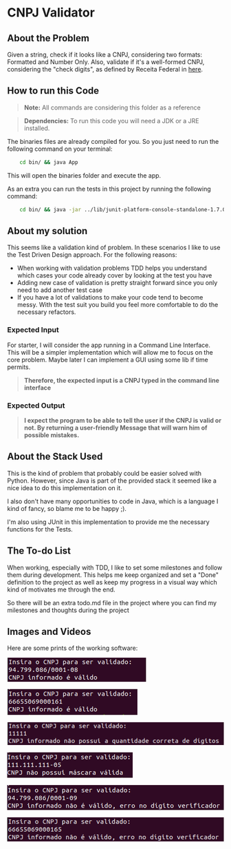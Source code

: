 # CNPJ Validator

## About the Problem

Given a string, check if it looks like a CNPJ, considering two formats: Formatted and Number Only.
Also, validate if it's a well-formed CNPJ, considering the "check digits", as defined by Receita Federal in [here](https://pt.wikipedia.org/wiki/Cadastro_Nacional_da_Pessoa_Jur%C3%ADdica).

## How to run this Code

> **Note:** All commands are considering this folder as a reference

> **Dependencies:** To run this code you will need a JDK or a JRE installed.

The binaries files are already compiled for you. So you just need to run the following command on your terminal:

```bash
    cd bin/ && java App
```

This will open the binaries folder and execute the app.

As an extra you can run the tests in this project by running the following command:

```bash
    cd bin/ && java -jar ../lib/junit-platform-console-standalone-1.7.0-all.jar -cp "." --select-class TestCNPJValidator
```

## About my solution

This seems like a validation kind of problem. In these scenarios I like to use the Test Driven Design approach. For the following reasons:

- When working with validation problems TDD helps you understand which cases your code already cover by looking at the test you have
- Adding new case of validation is pretty straight forward since you only need to add another test case
- If you have a lot of validations to make your code tend to become messy. With the test suit you build you feel more comfortable to do the necessary refactors.

### Expected Input

For starter, I will consider the app running in a Command Line Interface. This will be a simpler implementation which will allow me to focus on the core problem. Maybe later I can implement a GUI using some lib if time permits.

> **Therefore, the expected input is a CNPJ typed in the command line interface**

### Expected Output

> **I expect the program to be able to tell the user if the CNPJ is valid or not. By returning a user-friendly Message that will warn him of possible mistakes.**

## About the Stack Used

This is the kind of problem that probably could be easier solved with Python. However, since Java is part of the provided stack it seemed like a nice idea to do this implementation on it.

I also don't have many opportunities to code in Java, which is a language I kind of fancy, so blame me to be happy ;).

I'm also using JUnit in this implementation to provide me the necessary functions for the Tests.

## The To-do List

When working, especially with TDD, I like to set some milestones and follow them during development. This helps me keep organized and set a "Done" definition to the project as well as keep my progress in a visual way which kind of motivates me through the end.

So there will be an extra todo.md file in the project where you can find my milestones and thoughts during the project

## Images and Videos

Here are some prints of the working software:

![Image01](./assets/Img01.png)

![Image02](./assets/Img02.png)

![Image03](./assets/Img03.png)

![Image04](./assets/Img04.png)

![Image05](./assets/Img05.png)

![Image06](./assets/Img06.png)
